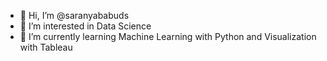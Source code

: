 - 👋 Hi, I’m @saranyababuds
- 👀 I’m interested in Data Science
- 🌱 I’m currently learning Machine Learning with Python and Visualization with Tableau


<!---
saranyababuds/saranyababuds is a ✨ special ✨ repository because its `README.md` (this file) appears on your GitHub profile.
You can click the Preview link to take a look at your changes.
--->
